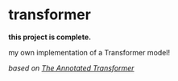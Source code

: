 # transformer

**this project is complete.**

my own implementation of a Transformer model!

*based on [The Annotated Transformer](https://nlp.seas.harvard.edu/annotated-transformer/)*
